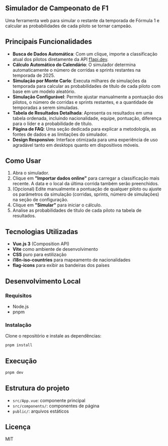 ## Simulador de Campeonato de F1

Uma ferramenta web para simular o restante da temporada de Fórmula 1 e calcular as probabilidades de cada piloto se tornar campeão.

## Principais Funcionalidades

- **Busca de Dados Automática**: Com um clique, importe a classificação atual dos pilotos diretamente da API [f1api.dev](https://f1api.dev/).
- **Cálculo Automático do Calendário**: O simulador determina automaticamente o número de corridas e sprints restantes na temporada de 2025.
- **Simulação por Monte Carlo**: Executa milhares de simulações da temporada para calcular as probabilidades de título de cada piloto com base em um modelo aleatório.
- **Simulação Configurável**: Permite ajustar manualmente a pontuação dos pilotos, o número de corridas e sprints restantes, e a quantidade de temporadas a serem simuladas.
- **Tabela de Resultados Detalhada**: Apresenta os resultados em uma tabela ordenada, incluindo nacionalidade, equipe, pontuação, diferença para o líder e a probabilidade de título.
- **Página de FAQ**: Uma seção dedicada para explicar a metodologia, as fontes de dados e as limitações do simulador.
- **Design Responsivo**: Interface otimizada para uma experiência de uso agradável tanto em desktops quanto em dispositivos móveis.

## Como Usar

1.  Abra o simulador.
2.  Clique em **"Importar dados online"** para carregar a classificação mais recente. A data e o local da última corrida também serão preenchidos.
3.  (Opcional) Edite manualmente a pontuação de qualquer piloto ou ajuste os parâmetros da simulação (corridas, sprints, número de simulações) na seção de configuração.
4.  Clique em **"Simular"** para iniciar o cálculo.
5.  Analise as probabilidades de título de cada piloto na tabela de resultados.

## Tecnologias Utilizadas

- **Vue.js 3** (Composition API)
- **Vite** como ambiente de desenvolvimento
- **CSS** puro para estilização
- **i18n-iso-countries** para mapeamento de nacionalidades
- **flag-icons** para exibir as bandeiras dos países

## Desenvolvimento Local

### Requisitos

- Node.js
- pnpm

### Instalação

Clone o repositório e instale as dependências:

```sh
pnpm install
```

## Execução
```sh
pnpm dev
```

## Estrutura do projeto
- `src/App.vue`: componente principal
- `src/components/`: componentes de página
- `public/`: arquivos estáticos

## Licença
MIT
